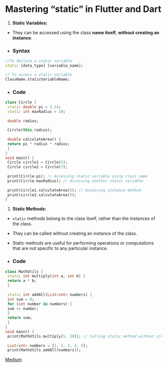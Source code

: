# Mastering “static” in Flutter and Dart
1. **Static Variables:** 
* They can be accessed using the class **name itself**, **without creating an instance**.
* ### Syntax
```dart 
//To declare a static variable
static [data_type] [variable_name];

// To access a static variable
ClassName.staticVariableName; 
```
* ### Code
```dart
class Circle {
 static double pi = 3.14;
 static int maxRadius = 10;
 
 double radius;
 
 Circle(this.radius);
 
 double calculateArea() {
 return pi * radius * radius;
 }
}
void main() {
 Circle circle1 = Circle(5);
 Circle circle2 = Circle(7);
 
 print(Circle.pi); // Accessing static variable using class name
 print(Circle.maxRadius); // Accessing another static variable
 
 print(circle1.calculateArea()); // Accessing instance method
 print(circle2.calculateArea());
}
```

1. **Static Methods:** 
* `static` methods belong to the class itself, rather than the instances of the class. 
* They can be called without creating an instance of the class. 
* Static methods are useful for performing operations or computations that are not specific to any particular instance.

* ### Code

```dart 
class MathUtils {
 static int multiply(int a, int b) {
 return a * b;
 }
 
 static int addAll(List<int> numbers) {
 int sum = 0;
 for (int number in numbers) {
 sum += number;
 }
 return sum;
 }
}
void main() {
 print(MathUtils.multiply(5, 10)); // Calling static method without creating an instance
 
 List<int> numbers = [1, 2, 3, 4, 5];
 print(MathUtils.addAll(numbers));
```


[Medium](https://medium.com/@yetesfadev/mastering-static-in-flutter-and-dart-3bd21a60fa48#:~:text=In%20Dart%2C%20%E2%80%9Cstatic%E2%80%9D%20is,by%20Austin%20Chan%20on%20Unsplash)